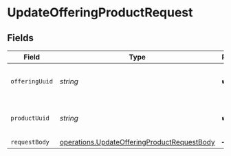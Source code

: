 # UpdateOfferingProductRequest


## Fields

| Field                                                                                                      | Type                                                                                                       | Required                                                                                                   | Description                                                                                                | Example                                                                                                    |
| ---------------------------------------------------------------------------------------------------------- | ---------------------------------------------------------------------------------------------------------- | ---------------------------------------------------------------------------------------------------------- | ---------------------------------------------------------------------------------------------------------- | ---------------------------------------------------------------------------------------------------------- |
| `offeringUuid`                                                                                             | *string*                                                                                                   | :heavy_check_mark:                                                                                         | The unique identifier of the offering.                                                                     | 00000000-0000-0000-0000-000000000000                                                                       |
| `productUuid`                                                                                              | *string*                                                                                                   | :heavy_check_mark:                                                                                         | The unique identifier of the product.                                                                      | 00000000-0000-0000-0000-000000000000                                                                       |
| `requestBody`                                                                                              | [operations.UpdateOfferingProductRequestBody](../../models/operations/updateofferingproductrequestbody.md) | :heavy_minus_sign:                                                                                         | N/A                                                                                                        |                                                                                                            |